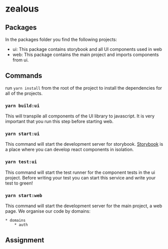# zealous

## Packages

In the packages folder you find the following projects:

- ui: This package contains storybook and all UI components used in web
- web: This package contains the main project and imports components from ui.

## Commands

run `yarn install` from the root of the project to install the dependencies for all of the projects.

### `yarn build:ui`

This will transpile all components of the UI library to javascript. It is very important that you run this step before starting web.

### `yarn start:ui`

This command will start the development server for storybook. [Storybook](https://storybook.js.org/) is a place where you can develop react components in isolation. 

### `yarn test:ui`

This command will start the test runner for the component tests in the ui project.
Before writing your test you can start this service and write your test to green!

### `yarn start:web`

This command will start the development server for the main project, a web page.
We organise our code by domains:

    * domains
        * auth

## Assignment
